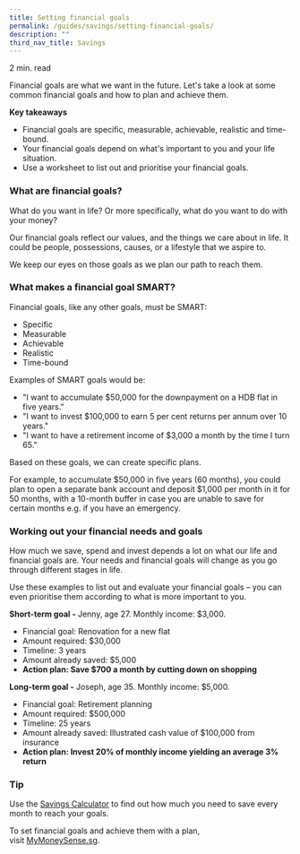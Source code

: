 ```yaml
---
title: Setting financial goals
permalink: /guides/savings/setting-financial-goals/
description: ""
third_nav_title: Savings
---
```

2 min. read

Financial goals are what we want in the future. Let's take a look at some common financial goals and how to plan and achieve them.

**Key takeaways**

*   Financial goals are specific, measurable, achievable, realistic and time-bound.
*   Your financial goals depend on what's important to you and your life situation.
*   Use a worksheet to list out and prioritise your financial goals.

### What are financial goals?

What do you want in life? Or more specifically, what do you want to do with your money?

Our financial goals reflect our values, and the things we care about in life. It could be people, possessions, causes, or a lifestyle that we aspire to.

We keep our eyes on those goals as we plan our path to reach them.

### What makes a financial goal SMART?

Financial goals, like any other goals, must be SMART:

*   Specific
*   Measurable
*   Achievable
*   Realistic
*   Time-bound

Examples of SMART goals would be:

*   "I want to accumulate $50,000 for the downpayment on a HDB flat in five years."
*   "I want to invest $100,000 to earn 5 per cent returns per annum over 10 years."
*   "I want to have a retirement income of $3,000 a month by the time I turn 65."

Based on these goals, we can create specific plans.

For example, to accumulate $50,000 in five years (60 months), you could plan to open a separate bank account and deposit $1,000 per month in it for 50 months, with a 10-month buffer in case you are unable to save for certain months e.g. if you have an emergency.

### Working out your financial needs and goals

How much we save, spend and invest depends a lot on what our life and financial goals are. Your needs and financial goals will change as you go through different stages in life.

Use these examples to list out and evaluate your financial goals – you can even prioritise them according to what is more important to you.

**Short-term goal -** Jenny, age 27. Monthly income: $3,000.

*   Financial goal: Renovation for a new flat
*   Amount required: $30,000
*   Timeline: 3 years
*   Amount already saved: $5,000
*   **Action plan: Save $700 a month by cutting down on shopping**

**Long-term goal -** Joseph, age 35. Monthly income: $5,000.

*   Financial goal: Retirement planning
*   Amount required: $500,000
*   Timeline: 25 years
*   Amount already saved: Illustrated cash value of $100,000 from insurance
*   **Action plan: Invest 20% of monthly income yielding an average 3% return**

### Tip
  
Use the [Savings Calculator](/financial-tools/savings-calculator) to find out how much you need to save every month to reach your goals.

To set financial goals and achieve them with a plan, visit [MyMoneySense.sg](https://www.mymoneysense.gov.sg/).